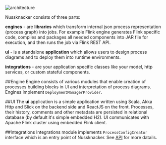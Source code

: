 ![architecture](img/architecture_details.svg)

Nussknacker consists of three parts:

**engines** - are **libraries** which transform internal json process representation (process graph) into jobs. For example Flink engine generates Flink specific code, compiles and packages all needed components into JAR file for execution, and then runs the job via Flink REST API.

**ui** - is a standalone **application** which allows users to design process diagrams and to deploy them into runtime environments.

**integrations** - are your application specific classes like your model, http services, or custom stateful components.


##Engine
Engine consists of various modules that enable creation of processes building blocks in UI and interpretation of process diagrams. Engines implement `DeploymentManagerProvider`.

##UI
The **ui** application is a simple application written using Scala, Akka Http and Slick on the backend side and ReactJS on the front. Processes, their history, comments and other metadata are persisted in relational database (by default it's simple embedded H2). UI communicates with Apache Flink cluster using embedded Flink client. 
 
##Integrations
Integrations module implements `ProcessConfigCreator` interface which is an entry point of Nussknacker. See [API](API.md) for more datails.